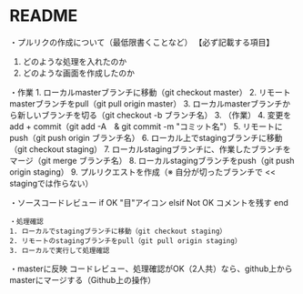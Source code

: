 # README

・プルリクの作成について（最低限書くことなど）
【必ず記載する項目】
1. どのような処理を入れたのか
2. どのような画面を作成したのか

・作業
	1. ローカルmasterブランチに移動（git checkout master）
	2. リモートmasterブランチをpull（git pull origin master）
	3. ローカルmasterブランチから新しいブランチを切る（git checkout -b ブランチ名）
	3. （作業）
	4. 変更をadd + commit（git add -A　& git commit -m "コミット名"）
	5. リモートにpush（git push origin ブランチ名）
	6. ローカル上でstagingブランチに移動（git checkout staging）
	7. ローカルstagingブランチに、作業したブランチをマージ（git merge ブランチ名）
	8. ローカルstagingブランチをpush（git push origin staging）
	9. プルリクエストを作成（※ 自分が切ったブランチで << stagingでは作らない）

・ソースコードレビュー
	if OK
		"目"アイコン
	elsif Not OK
		コメントを残す
	end

	・処理確認
	1. ローカルでstagingブランチに移動（git checkout staging）
	2. リモートのstagingブランチをpull（git pull origin staging）
	3. ローカルで実行して処理確認

・masterに反映
	コードレビュー、処理確認がOK（2人共）なら、github上からmasterにマージする（Github上の操作）